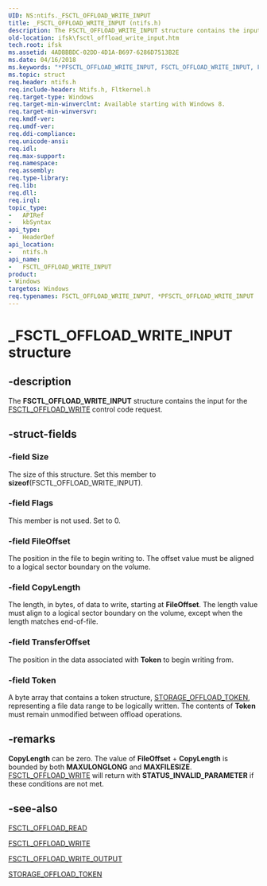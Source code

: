 ```yaml
---
UID: NS:ntifs._FSCTL_OFFLOAD_WRITE_INPUT
title: _FSCTL_OFFLOAD_WRITE_INPUT (ntifs.h)
description: The FSCTL_OFFLOAD_WRITE_INPUT structure contains the input for the FSCTL_OFFLOAD_WRITE control code request.
old-location: ifsk\fsctl_offload_write_input.htm
tech.root: ifsk
ms.assetid: 4ADBBBDC-02DD-4D1A-B697-6286D7513B2E
ms.date: 04/16/2018
ms.keywords: "*PFSCTL_OFFLOAD_WRITE_INPUT, FSCTL_OFFLOAD_WRITE_INPUT, FSCTL_OFFLOAD_WRITE_INPUT structure [Installable File System Drivers], PFSCTL_OFFLOAD_WRITE_INPUT, PFSCTL_OFFLOAD_WRITE_INPUT structure pointer [Installable File System Drivers], _FSCTL_OFFLOAD_WRITE_INPUT, ifsk.fsctl_offload_write_input, ntifs/FSCTL_OFFLOAD_WRITE_INPUT, ntifs/PFSCTL_OFFLOAD_WRITE_INPUT"
ms.topic: struct
req.header: ntifs.h
req.include-header: Ntifs.h, Fltkernel.h
req.target-type: Windows
req.target-min-winverclnt: Available starting with Windows 8.
req.target-min-winversvr: 
req.kmdf-ver: 
req.umdf-ver: 
req.ddi-compliance: 
req.unicode-ansi: 
req.idl: 
req.max-support: 
req.namespace: 
req.assembly: 
req.type-library: 
req.lib: 
req.dll: 
req.irql: 
topic_type:
-	APIRef
-	kbSyntax
api_type:
-	HeaderDef
api_location:
-	ntifs.h
api_name:
-	FSCTL_OFFLOAD_WRITE_INPUT
product:
- Windows
targetos: Windows
req.typenames: FSCTL_OFFLOAD_WRITE_INPUT, *PFSCTL_OFFLOAD_WRITE_INPUT
---
```


# _FSCTL_OFFLOAD_WRITE_INPUT structure


## -description


The <b>FSCTL_OFFLOAD_WRITE_INPUT</b> structure contains the input for the <a href="https://msdn.microsoft.com/library/windows/hardware/hh451122">FSCTL_OFFLOAD_WRITE</a> control code request.


## -struct-fields




### -field Size

The size of this structure. Set this member to <b>sizeof</b>(FSCTL_OFFLOAD_WRITE_INPUT).


### -field Flags

 This member is not used. Set to 0.


### -field FileOffset

 The position in the file to begin writing to. The offset value must be aligned to a logical sector boundary on the volume.


### -field CopyLength

 The length, in bytes, of data to write, starting at <b>FileOffset</b>. The length  value must align to a logical sector boundary on the volume, except when the length matches end-of-file.


### -field TransferOffset

 The position in the data associated with <b>Token</b> to begin writing from.


### -field Token

A byte array that contains a token structure, <a href="https://msdn.microsoft.com/library/windows/hardware/hh451469">STORAGE_OFFLOAD_TOKEN</a>, representing a file data range to be logically written. The contents of <b>Token</b>  must remain unmodified between offload operations.


## -remarks



<b>CopyLength</b> can be zero. The value of <b>FileOffset</b> + <b>CopyLength</b> is bounded by both <b>MAXULONGLONG</b> and <b>MAXFILESIZE</b>. <a href="https://msdn.microsoft.com/library/windows/hardware/hh451122">FSCTL_OFFLOAD_WRITE</a> will return with <b>STATUS_INVALID_PARAMETER</b> if these conditions are not met.




## -see-also




<a href="https://msdn.microsoft.com/library/windows/hardware/hh451101">FSCTL_OFFLOAD_READ</a>



<a href="https://msdn.microsoft.com/library/windows/hardware/hh451122">FSCTL_OFFLOAD_WRITE</a>



<a href="https://msdn.microsoft.com/library/windows/hardware/hh451130">FSCTL_OFFLOAD_WRITE_OUTPUT</a>



<a href="https://msdn.microsoft.com/library/windows/hardware/hh451469">STORAGE_OFFLOAD_TOKEN</a>
 

 

